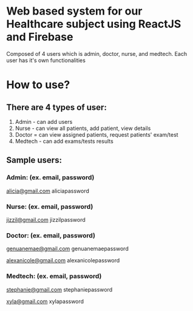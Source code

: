 # Web based system for our Healthcare subject using ReactJS and Firebase

Composed of 4 users which is admin, doctor, nurse, and medtech.
Each user has it's own functionalities

# How to use?
## There are 4 types of user:

1. Admin - can add users
2. Nurse -  can view all patients, add patient, view details
3. Doctor = can view assigned patients, request patients' exam/test
4. Medtech - can add exams/tests results

## Sample users:
### Admin: (ex. email, password)
alicia@gmail.com
aliciapassword

### Nurse: (ex. email, password)
jizzil@gmail.com
jizzilpassword

### Doctor: (ex. email, password)
genuanemae@gmail.com
genuanemaepassword

alexanicole@gmail.com
alexanicolepassword

### Medtech: (ex. email, password)
stephanie@gmail.com
stephaniepassword

xyla@gmail.com
xylapassword
